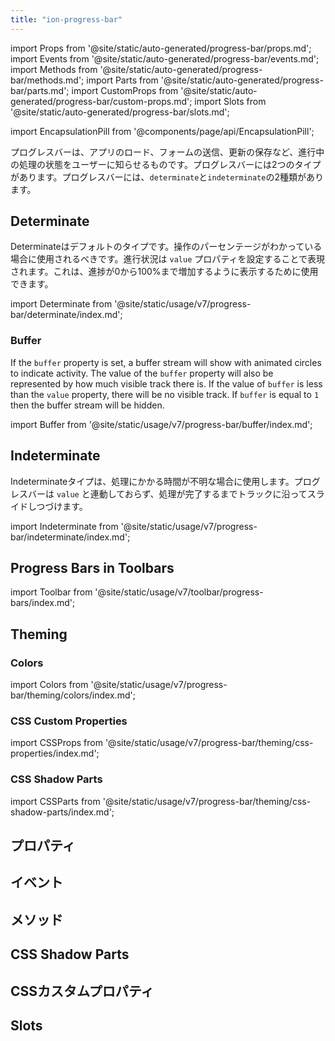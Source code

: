 ```yaml
---
title: "ion-progress-bar"
---
```

import Props from '@site/static/auto-generated/progress-bar/props.md';
import Events from '@site/static/auto-generated/progress-bar/events.md';
import Methods from '@site/static/auto-generated/progress-bar/methods.md';
import Parts from '@site/static/auto-generated/progress-bar/parts.md';
import CustomProps from '@site/static/auto-generated/progress-bar/custom-props.md';
import Slots from '@site/static/auto-generated/progress-bar/slots.md';

<head>
  <title>Progress Bar | Horizontal App Progress Bar for Loading Indicator</title>
  <meta name="description" content="ion-progress-barは、水平方向の読み込みインジケーターで、フォームの送信や更新の保存など、進行中のアプリ処理のステータスをユーザーに知らせます。" />
</head>

import EncapsulationPill from '@components/page/api/EncapsulationPill';

<EncapsulationPill type="shadow" />


プログレスバーは、アプリのロード、フォームの送信、更新の保存など、進行中の処理の状態をユーザーに知らせるものです。プログレスバーには2つのタイプがあります。プログレスバーには、`determinate`と`indeterminate`の2種類があります。

## Determinate

Determinateはデフォルトのタイプです。操作のパーセンテージがわかっている場合に使用されるべきです。進行状況は `value` プロパティを設定することで表現されます。これは、進捗が0から100%まで増加するように表示するために使用できます。

import Determinate from '@site/static/usage/v7/progress-bar/determinate/index.md';

<Determinate />

### Buffer

If the `buffer` property is set, a buffer stream will show with animated circles to indicate activity. The value of the `buffer` property will also be represented by how much visible track there is. If the value of `buffer` is less than the `value` property, there will be no visible track. If `buffer` is equal to `1` then the buffer stream will be hidden.

import Buffer from '@site/static/usage/v7/progress-bar/buffer/index.md';

<Buffer />


## Indeterminate

Indeterminateタイプは、処理にかかる時間が不明な場合に使用します。プログレスバーは `value` と連動しておらず、処理が完了するまでトラックに沿ってスライドしつづけます。

import Indeterminate from '@site/static/usage/v7/progress-bar/indeterminate/index.md';

<Indeterminate />


## Progress Bars in Toolbars

<!-- Reuse the playground from the Toolbar directory -->
import Toolbar from '@site/static/usage/v7/toolbar/progress-bars/index.md';

<Toolbar />


## Theming

### Colors

import Colors from '@site/static/usage/v7/progress-bar/theming/colors/index.md';

<Colors />


### CSS Custom Properties

import CSSProps from '@site/static/usage/v7/progress-bar/theming/css-properties/index.md';

<CSSProps />


### CSS Shadow Parts

import CSSParts from '@site/static/usage/v7/progress-bar/theming/css-shadow-parts/index.md';

<CSSParts />


## プロパティ
<Props />

## イベント
<Events />

## メソッド
<Methods />

## CSS Shadow Parts
<Parts />

## CSSカスタムプロパティ
<CustomProps />

## Slots
<Slots />

